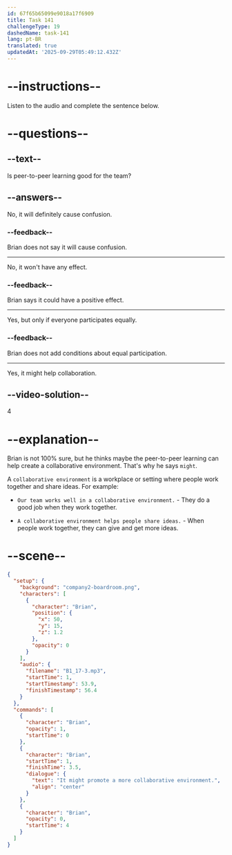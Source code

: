 ```yaml
---
id: 67f65b65099e9018a17f6909
title: Task 141
challengeType: 19
dashedName: task-141
lang: pt-BR
translated: true
updatedAt: '2025-09-29T05:49:12.432Z'
---
```


<!-- (audio) Brian: It might promote a more collaborative environment. -->

# --instructions--

Listen to the audio and complete the sentence below.

# --questions--

## --text--

Is peer-to-peer learning good for the team?

## --answers--

No, it will definitely cause confusion.

### --feedback--

Brian does not say it will cause confusion.

---

No, it won't have any effect.

### --feedback--

Brian says it could have a positive effect.

---

Yes, but only if everyone participates equally.

### --feedback--

Brian does not add conditions about equal participation.

---

Yes, it might help collaboration.

## --video-solution--

4

# --explanation--

Brian is not 100% sure, but he thinks maybe the peer-to-peer learning can help create a collaborative environment. That's why he says `might`.

A `collaborative environment` is a workplace or setting where people work together and share ideas. For example:

- `Our team works well in a collaborative environment.` - They do a good job when they work together.

- `A collaborative environment helps people share ideas.` - When people work together, they can give and get more ideas.

# --scene--

```json
{
  "setup": {
    "background": "company2-boardroom.png",
    "characters": [
      {
        "character": "Brian",
        "position": {
          "x": 50,
          "y": 15,
          "z": 1.2
        },
        "opacity": 0
      }
    ],
    "audio": {
      "filename": "B1_17-3.mp3",
      "startTime": 1,
      "startTimestamp": 53.9,
      "finishTimestamp": 56.4
    }
  },
  "commands": [
    {
      "character": "Brian",
      "opacity": 1,
      "startTime": 0
    },
    {
      "character": "Brian",
      "startTime": 1,
      "finishTime": 3.5,
      "dialogue": {
        "text": "It might promote a more collaborative environment.",
        "align": "center"
      }
    },
    {
      "character": "Brian",
      "opacity": 0,
      "startTime": 4
    }
  ]
}
```
